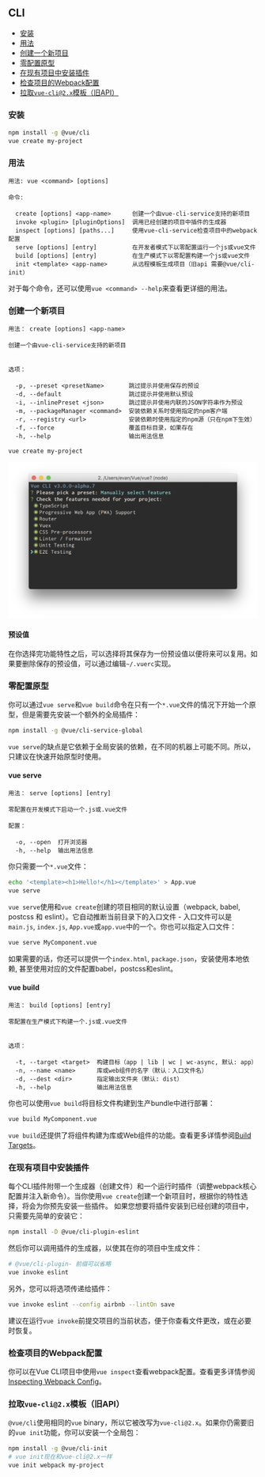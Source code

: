 ## CLI

- [安装](#安装)
- [用法](#用法)
- [创建一个新项目](#创建一个新项目)
- [零配置原型](#零配置原型)
- [在现有项目中安装插件](#在现有项目中安装插件)
- [检查项目的Webpack配置](#检查项目的Webpack配置)
- [拉取`vue-cli@2.x`模板（旧API）](#拉取`vue-cli@2.x`模板（旧API）)

### 安装

``` sh
npm install -g @vue/cli
vue create my-project
```

### 用法

```
用法: vue <command> [options]

命令:

  create [options] <app-name>      创建一个由vue-cli-service支持的新项目
  invoke <plugin> [pluginOptions]  调用已经创建的项目中插件的生成器
  inspect [options] [paths...]     使用vue-cli-service检查项目中的webpack配置
  serve [options] [entry]          在开发者模式下以零配置运行一个js或vue文件
  build [options] [entry]          在生产模式下以零配置构建一个js或vue文件
  init <template> <app-name>       从远程模板生成项目（旧api 需要@vue/cli-init）
```

对于每个命令，还可以使用`vue <command> --help`来查看更详细的用法。

### 创建一个新项目

```
用法： create [options] <app-name>

创建一个由vue-cli-service支持的新项目


选项：

  -p, --preset <presetName>       跳过提示并使用保存的预设
  -d, --default                   跳过提示并使用默认预设
  -i, --inlinePreset <json>       跳过提示并使用内联的JSON字符串作为预设
  -m, --packageManager <command>  安装依赖关系时使用指定的npm客户端
  -r, --registry <url>            安装依赖时使用指定的npm源（只在npm下生效）
  -f, --force                     覆盖目标目录，如果存在
  -h, --help                      输出用法信息
```

``` sh
vue create my-project
```

<p align="center">
  <img width="682px" src="https://raw.githubusercontent.com/vuejs/vue-cli/dev/docs/screenshot.png">
</p>

#### 预设值

在你选择完功能特性之后，可以选择将其保存为一份预设值以便将来可以复用。如果要删除保存的预设值，可以通过编辑`~/.vuerc`实现。

### 零配置原型

你可以通过`vue serve`和`vue build`命令在只有一个`*.vue`文件的情况下开始一个原型，但是需要先安装一个额外的全局插件：

``` sh
npm install -g @vue/cli-service-global
```

`vue serve`的缺点是它依赖于全局安装的依赖，在不同的机器上可能不同。所以，只建议在快速开始原型时使用。

#### vue serve

```
用法： serve [options] [entry]

零配置在开发模式下启动一个.js或.vue文件

配置：

  -o, --open  打开浏览器
  -h, --help  输出用法信息
```

你只需要一个`*.vue`文件：

``` sh
echo '<template><h1>Hello!</h1></template>' > App.vue
vue serve
```

`vue serve`使用和`vue create`创建的项目相同的默认设置（webpack, babel, postcss 和 eslint）。它自动推断当前目录下的入口文件 - 入口文件可以是`main.js`, `index.js`, `App.vue`或`app.vue`中的一个。你也可以指定入口文件：

``` sh
vue serve MyComponent.vue
```

如果需要的话，你还可以提供一个`index.html`, `package.json`，安装使用本地依赖, 甚至使用对应的文件配置babel，postcss和eslint。

#### vue build

```
用法： build [options] [entry]

零配置在生产模式下构建一个.js或.vue文件


选项：

  -t, --target <target>  构建目标（app | lib | wc | wc-async, 默认: app）
  -n, --name <name>      库或web组件的名字（默认：入口文件名）
  -d, --dest <dir>       指定输出文件夹（默认: dist）
  -h, --help             输出用法信息
```

你也可以使用`vue build`将目标文件构建到生产bundle中进行部署：

``` sh
vue build MyComponent.vue
```

`vue build`还提供了将组件构建为库或Web组件的功能。查看更多详情参阅[Build Targets](./build-targets.md)。

### 在现有项目中安装插件

每个CLI插件附带一个生成器（创建文件）和一个运行时插件（调整webpack核心配置并注入新命令）。当你使用`vue create`创建一个新项目时，根据你的特性选择，将会为你预先安装一些插件。 如果您想要将插件安装到已经创建的项目中，只需要先简单的安装它：

``` sh
npm install -D @vue/cli-plugin-eslint
```

然后你可以调用插件的生成器，以使其在你的项目中生成文件：

``` sh
# @vue/cli-plugin- 前缀可以省略
vue invoke eslint
```

另外，您可以将选项传递给插件：

``` sh
vue invoke eslint --config airbnb --lintOn save
```

建议在运行`vue invoke`前提交项目的当前状态，便于你查看文件更改，或在必要时恢复。

### 检查项目的Webpack配置

你可以在Vue CLI项目中使用`vue inspect`查看webpack配置。查看更多详情参阅[Inspecting Webpack Config](./webpack.md#inspecting-the-projects-webpack-config)。

### 拉取`vue-cli@2.x`模板（旧API）

`@vue/cli`使用相同的`vue` binary，所以它被改写为`vue-cli@2.x`。如果你仍需要旧的`vue init`功能，你可以安装一个全局包：

``` sh
npm install -g @vue/cli-init
# vue init现在和vue-cli@2.x一样
vue init webpack my-project
```
